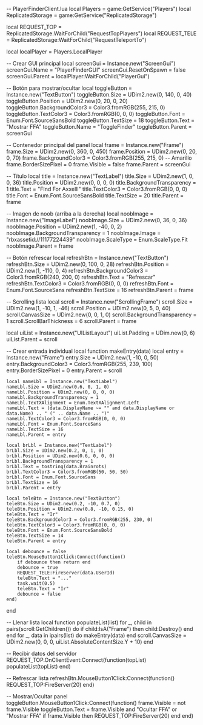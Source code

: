 -- PlayerFinderClient.lua
local Players = game:GetService("Players")
local ReplicatedStorage = game:GetService("ReplicatedStorage")

local REQUEST_TOP = ReplicatedStorage:WaitForChild("RequestTopPlayers")
local REQUEST_TELE = ReplicatedStorage:WaitForChild("RequestTeleportTo")

local localPlayer = Players.LocalPlayer

-- Crear GUI principal
local screenGui = Instance.new("ScreenGui")
screenGui.Name = "PlayerFinderGUI"
screenGui.ResetOnSpawn = false
screenGui.Parent = localPlayer:WaitForChild("PlayerGui")

-- Botón para mostrar/ocultar
local toggleButton = Instance.new("TextButton")
toggleButton.Size = UDim2.new(0, 140, 0, 40)
toggleButton.Position = UDim2.new(0, 20, 0, 20)
toggleButton.BackgroundColor3 = Color3.fromRGB(255, 215, 0)
toggleButton.TextColor3 = Color3.fromRGB(0, 0, 0)
toggleButton.Font = Enum.Font.SourceSansBold
toggleButton.TextSize = 18
toggleButton.Text = "Mostrar FFA"
toggleButton.Name = "ToggleFinder"
toggleButton.Parent = screenGui

-- Contenedor principal del panel
local frame = Instance.new("Frame")
frame.Size = UDim2.new(0, 360, 0, 450)
frame.Position = UDim2.new(0, 20, 0, 70)
frame.BackgroundColor3 = Color3.fromRGB(255, 215, 0) -- Amarillo
frame.BorderSizePixel = 0
frame.Visible = false
frame.Parent = screenGui

-- Título
local title = Instance.new("TextLabel")
title.Size = UDim2.new(1, 0, 0, 36)
title.Position = UDim2.new(0, 0, 0, 0)
title.BackgroundTransparency = 1
title.Text = "FInd For Axxelll"
title.TextColor3 = Color3.fromRGB(0, 0, 0)
title.Font = Enum.Font.SourceSansBold
title.TextSize = 20
title.Parent = frame

-- Imagen de noob (arriba a la derecha)
local noobImage = Instance.new("ImageLabel")
noobImage.Size = UDim2.new(0, 36, 0, 36)
noobImage.Position = UDim2.new(1, -40, 0, 2)
noobImage.BackgroundTransparency = 1
noobImage.Image = "rbxassetid://11177224439"
noobImage.ScaleType = Enum.ScaleType.Fit
noobImage.Parent = frame

-- Botón refrescar
local refreshBtn = Instance.new("TextButton")
refreshBtn.Size = UDim2.new(0, 100, 0, 28)
refreshBtn.Position = UDim2.new(1, -110, 0, 4)
refreshBtn.BackgroundColor3 = Color3.fromRGB(240, 200, 0)
refreshBtn.Text = "Refrescar"
refreshBtn.TextColor3 = Color3.fromRGB(0, 0, 0)
refreshBtn.Font = Enum.Font.SourceSans
refreshBtn.TextSize = 16
refreshBtn.Parent = frame

-- Scrolling lista
local scroll = Instance.new("ScrollingFrame")
scroll.Size = UDim2.new(1, -10, 1, -46)
scroll.Position = UDim2.new(0, 5, 0, 40)
scroll.CanvasSize = UDim2.new(0, 0, 1, 0)
scroll.BackgroundTransparency = 1
scroll.ScrollBarThickness = 6
scroll.Parent = frame

local uiList = Instance.new("UIListLayout")
uiList.Padding = UDim.new(0, 6)
uiList.Parent = scroll

-- Crear entrada individual
local function makeEntry(data)
	local entry = Instance.new("Frame")
	entry.Size = UDim2.new(1, -10, 0, 50)
	entry.BackgroundColor3 = Color3.fromRGB(255, 239, 100)
	entry.BorderSizePixel = 0
	entry.Parent = scroll

	local nameLbl = Instance.new("TextLabel")
	nameLbl.Size = UDim2.new(0.6, 0, 1, 0)
	nameLbl.Position = UDim2.new(0, 8, 0, 0)
	nameLbl.BackgroundTransparency = 1
	nameLbl.TextXAlignment = Enum.TextXAlignment.Left
	nameLbl.Text = (data.DisplayName ~= "" and data.DisplayName or data.Name) .. " (" .. data.Name .. ")"
	nameLbl.TextColor3 = Color3.fromRGB(0, 0, 0)
	nameLbl.Font = Enum.Font.SourceSans
	nameLbl.TextSize = 16
	nameLbl.Parent = entry

	local brLbl = Instance.new("TextLabel")
	brLbl.Size = UDim2.new(0.2, 0, 1, 0)
	brLbl.Position = UDim2.new(0.6, 0, 0, 0)
	brLbl.BackgroundTransparency = 1
	brLbl.Text = tostring(data.Brainrots)
	brLbl.TextColor3 = Color3.fromRGB(50, 50, 50)
	brLbl.Font = Enum.Font.SourceSans
	brLbl.TextSize = 16
	brLbl.Parent = entry

	local teleBtn = Instance.new("TextButton")
	teleBtn.Size = UDim2.new(0.2, -10, 0.7, 0)
	teleBtn.Position = UDim2.new(0.8, -10, 0.15, 0)
	teleBtn.Text = "Ir"
	teleBtn.BackgroundColor3 = Color3.fromRGB(255, 230, 0)
	teleBtn.TextColor3 = Color3.fromRGB(0, 0, 0)
	teleBtn.Font = Enum.Font.SourceSansBold
	teleBtn.TextSize = 14
	teleBtn.Parent = entry

	local debounce = false
	teleBtn.MouseButton1Click:Connect(function()
		if debounce then return end
		debounce = true
		REQUEST_TELE:FireServer(data.UserId)
		teleBtn.Text = "..."
		task.wait(0.5)
		teleBtn.Text = "Ir"
		debounce = false
	end)
end

-- Llenar lista
local function populateList(list)
	for _, child in pairs(scroll:GetChildren()) do
		if child:IsA("Frame") then child:Destroy() end
	end
	for _, data in ipairs(list) do
		makeEntry(data)
	end
	scroll.CanvasSize = UDim2.new(0, 0, 0, uiList.AbsoluteContentSize.Y + 10)
end

-- Recibir datos del servidor
REQUEST_TOP.OnClientEvent:Connect(function(topList)
	populateList(topList)
end)

-- Refrescar lista
refreshBtn.MouseButton1Click:Connect(function()
	REQUEST_TOP:FireServer(20)
end)

-- Mostrar/Ocultar panel
toggleButton.MouseButton1Click:Connect(function()
	frame.Visible = not frame.Visible
	toggleButton.Text = frame.Visible and "Ocultar FFA" or "Mostrar FFA"
	if frame.Visible then
		REQUEST_TOP:FireServer(20)
	end
end)
